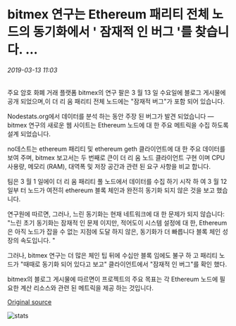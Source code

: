 # bitmex 연구는 Ethereum 패리티 전체 노드의 동기화에서 ' 잠재적 인 버그 '를 찾습니다. ...

###### 2019-03-13 11:03

주요 암호 화폐 거래 플랫폼 bitmex의 연구 팔은 3 월 13 일 수요일에 블로그 게시물에 공개 되었으며,이 더 리 움 패리티 전체 노드에는 "잠재적 버그"가 포함 되어 있습니다.

Nodestats.org에서 데이터를 분석 하는 동안 주장 된 버그가 발견 되었습니다 — bitmex 연구의 새로운 웹 사이트는 Ethereum 노드에 대 한 주요 메트릭을 수집 하도록 설계 되었습니다.

no데스트는 ethereum 패리티 및 ethereum geth 클라이언트에 대 한 주요 데이터를 보여 주며, bitmex 보고서는 두 번째로 큰이 더 리 움 노드 클라이언트 구현 이며 CPU 사용량, 메모리 (RAM), 대역폭 및 저장 공간과 관련 된 요구 사항을 비교 합니다.

팀은 3 월 1 일에이 더 리 움 패리티 풀 노드에서 데이터를 수집 하기 시작 하 여 3 월 12 일부 터 노드가 여전히 ethereum 블록 체인과 완전히 동기화 되지 않은 것을 보고 했습니다.

연구원에 따르면, 그러나, 느린 동기화는 현재 네트워크에 대 한 문제가 되지 않습니다: "느린 초기 동기화는 잠재적 인 문제 이지만, 적어도이 시스템 설정에 대 한, Ethereum은 아직 노드가 잡을 수 없는 지점에 도달 하지 않은, 동기화가 더 빠릅니다 블록 체인 성장의 속도입니다. "

그러나, bitmex 연구는 더 많은 체인 팁 뒤에 수십만 블록 임에도 불구 하 고 패리티 노드가 "때때로 동기화 되어 있다고 보고" 클라이언트에서 "잠재적 인 버그"를 확인 했다.

bitmex의 블로그 게시물에 따르면이 프로젝트의 주요 목표는 각 Ethereum 노드에 필요한 계산 리소스와 관련 된 메트릭을 제공 하는 것입니다.

[Original source](https://cointelegraph.com/news/bitmex-research-finds-potential-bug-in-syncing-of-ethereum-parity-full-node)

![stats](https://c.statcounter.com/11760860/0/a89fa40b/1/ "stats")